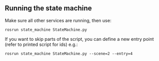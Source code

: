 ## Running the state machine

Make sure all other services are running, then use:

```
rosrun state_machine StateMachine.py
```

If you want to skip parts of the script, you can define a new entry point (refer to printed script for ids) e.g.:

```
rosrun state_machine StateMachine.py --scene=2 --entry=4
```
